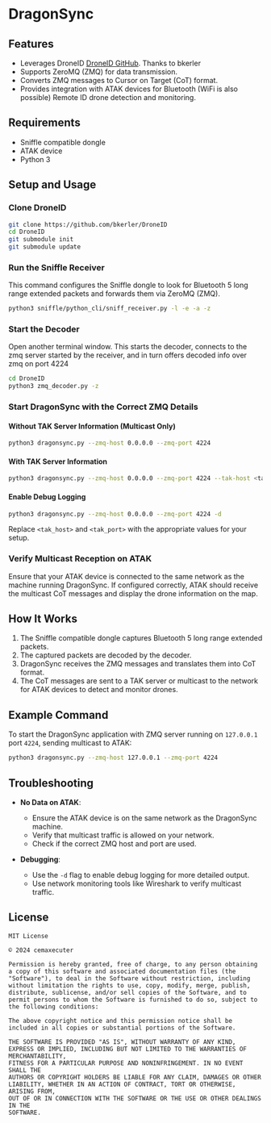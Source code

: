 # DragonSync

## Features

- Leverages DroneID [DroneID GitHub](https://github.com/bkerler/DroneID). Thanks to bkerler
- Supports ZeroMQ (ZMQ) for data transmission.
- Converts ZMQ messages to Cursor on Target (CoT) format.
- Provides integration with ATAK devices for Bluetooth (WiFi is also possible) Remote ID drone detection and monitoring.

## Requirements

- Sniffle compatible dongle
- ATAK device
- Python 3

## Setup and Usage

### Clone DroneID

```sh
git clone https://github.com/bkerler/DroneID
cd DroneID
git submodule init
git submodule update
```

### Run the Sniffle Receiver

This command configures the Sniffle dongle to look for Bluetooth 5 long range extended packets and forwards them via ZeroMQ (ZMQ).

```sh
python3 sniffle/python_cli/sniff_receiver.py -l -e -a -z
```

### Start the Decoder
Open another terminal window. This starts the decoder, connects to the zmq server started by the receiver, and in turn offers decoded info over zmq on port 4224

```sh
cd DroneID
python3 zmq_decoder.py -z 
```

### Start DragonSync with the Correct ZMQ Details

#### Without TAK Server Information (Multicast Only)

```sh
python3 dragonsync.py --zmq-host 0.0.0.0 --zmq-port 4224
```

#### With TAK Server Information

```sh
python3 dragonsync.py --zmq-host 0.0.0.0 --zmq-port 4224 --tak-host <tak_host> --tak-port <tak_port>
```

#### Enable Debug Logging

```sh
python3 dragonsync.py --zmq-host 0.0.0.0 --zmq-port 4224 -d
```

Replace `<tak_host>` and `<tak_port>` with the appropriate values for your setup.

### Verify Multicast Reception on ATAK

Ensure that your ATAK device is connected to the same network as the machine running DragonSync. If configured correctly, ATAK should receive the multicast CoT messages and display the drone information on the map.

## How It Works

1. The Sniffle compatible dongle captures Bluetooth 5 long range extended packets.
2. The captured packets are decoded by the decoder.
3. DragonSync receives the ZMQ messages and translates them into CoT format.
4. The CoT messages are sent to a TAK server or multicast to the network for ATAK devices to detect and monitor drones.

## Example Command

To start the DragonSync application with ZMQ server running on `127.0.0.1` port `4224`, sending multicast to ATAK:

```sh
python3 dragonsync.py --zmq-host 127.0.0.1 --zmq-port 4224
```

## Troubleshooting

- **No Data on ATAK**:
  - Ensure the ATAK device is on the same network as the DragonSync machine.
  - Verify that multicast traffic is allowed on your network.
  - Check if the correct ZMQ host and port are used.

- **Debugging**:
  - Use the `-d` flag to enable debug logging for more detailed output.
  - Use network monitoring tools like Wireshark to verify multicast traffic.

## License

```
MIT License

© 2024 cemaxecuter

Permission is hereby granted, free of charge, to any person obtaining a copy of this software and associated documentation files (the "Software"), to deal in the Software without restriction, including without limitation the rights to use, copy, modify, merge, publish, distribute, sublicense, and/or sell copies of the Software, and to permit persons to whom the Software is furnished to do so, subject to the following conditions:

The above copyright notice and this permission notice shall be included in all copies or substantial portions of the Software.

THE SOFTWARE IS PROVIDED "AS IS", WITHOUT WARRANTY OF ANY KIND, EXPRESS OR IMPLIED, INCLUDING BUT NOT LIMITED TO THE WARRANTIES OF MERCHANTABILITY,
FITNESS FOR A PARTICULAR PURPOSE AND NONINFRINGEMENT. IN NO EVENT SHALL THE
AUTHORS OR COPYRIGHT HOLDERS BE LIABLE FOR ANY CLAIM, DAMAGES OR OTHER
LIABILITY, WHETHER IN AN ACTION OF CONTRACT, TORT OR OTHERWISE, ARISING FROM,
OUT OF OR IN CONNECTION WITH THE SOFTWARE OR THE USE OR OTHER DEALINGS IN THE
SOFTWARE.
```
